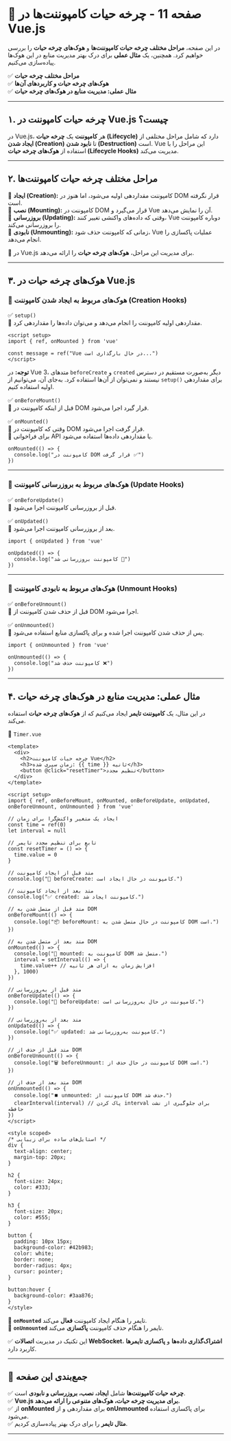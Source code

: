 

# **📌 صفحه 11 - چرخه حیات کامپوننت‌ها در Vue.js**  

در این صفحه، **مراحل مختلف چرخه حیات کامپوننت‌ها** و **هوک‌های چرخه حیات** را بررسی خواهیم کرد. همچنین، یک **مثال عملی** برای درک بهتر مدیریت منابع در این هوک‌ها پیاده‌سازی می‌کنیم.  

✅ **مراحل مختلف چرخه حیات**  
✅ **هوک‌های چرخه حیات و کاربردهای آن‌ها**  
✅ **مثال عملی: مدیریت منابع در هوک‌های چرخه حیات**  

---

## **۱. چرخه حیات کامپوننت در Vue.js چیست؟**  

در Vue.js، هر **کامپوننت** یک **چرخه حیات (Lifecycle)** دارد که شامل مراحل مختلفی از **ایجاد شدن (Creation)** تا **نابود شدن (Destruction)** است. Vue این مراحل را با استفاده از **هوک‌های چرخه حیات (Lifecycle Hooks)** مدیریت می‌کند.  

---

## **۲. مراحل مختلف چرخه حیات کامپوننت‌ها**  

🔹 **ایجاد (Creation):** کامپوننت مقداردهی اولیه می‌شود، اما هنوز در DOM قرار نگرفته است.  
🔹 **نصب (Mounting):** کامپوننت در DOM قرار می‌گیرد و Vue آن را نمایش می‌دهد.  
🔹 **بروزرسانی (Updating):** وقتی که داده‌های واکنشی تغییر کنند، Vue دوباره کامپوننت را بروزرسانی می‌کند.  
🔹 **نابودی (Unmounting):** زمانی که کامپوننت حذف شود، Vue عملیات پاکسازی را انجام می‌دهد.  

📌 در Vue.js برای مدیریت این مراحل، **هوک‌های چرخه حیات** را ارائه می‌دهد.  

---

## **۳. هوک‌های چرخه حیات در Vue.js**  

### **🔹 هوک‌های مربوط به ایجاد شدن کامپوننت (Creation Hooks)**  

✅ `setup()`  
📌 مقداردهی اولیه کامپوننت را انجام می‌دهد و می‌توان داده‌ها را مقداردهی کرد.  
```vue
<script setup>
import { ref, onMounted } from 'vue'

const message = ref("Vue در حال بارگذاری است...")
</script>
```

**توجه:** در Vue 3، متدهای `beforeCreate` و `created` دیگر به‌صورت مستقیم در دسترس نیستند و نمی‌توان از آن‌ها استفاده کرد. به‌جای آن، می‌توانیم از `setup()` برای مقداردهی اولیه استفاده کنیم.

✅ `onBeforeMount()`  
📌 قبل از اینکه کامپوننت در DOM قرار گیرد اجرا می‌شود.  

✅ `onMounted()`  
📌 وقتی که کامپوننت در DOM قرار گرفت اجرا می‌شود.  
📌 برای فراخوانی API یا مقداردهی داده‌ها استفاده می‌شود.  
```vue
onMounted(() => {
  console.log("کامپوننت در DOM قرار گرفت ✅")
})
```

---

### **🔹 هوک‌های مربوط به بروزرسانی کامپوننت (Update Hooks)**  

✅ `onBeforeUpdate()`  
📌 قبل از بروزرسانی کامپوننت اجرا می‌شود.  

✅ `onUpdated()`  
📌 بعد از بروزرسانی کامپوننت اجرا می‌شود.  
```vue
import { onUpdated } from 'vue'

onUpdated(() => {
  console.log("کامپوننت بروزرسانی شد 🔄")
})
```

---

### **🔹 هوک‌های مربوط به نابودی کامپوننت (Unmount Hooks)**  

✅ `onBeforeUnmount()`  
📌 قبل از حذف شدن کامپوننت از DOM اجرا می‌شود.  

✅ `onUnmounted()`  
📌 پس از حذف شدن کامپوننت اجرا شده و برای پاکسازی منابع استفاده می‌شود.  
```vue
import { onUnmounted } from 'vue'

onUnmounted(() => {
  console.log("کامپوننت حذف شد ❌")
})
```

---

## **۴. مثال عملی: مدیریت منابع در هوک‌های چرخه حیات**  

در این مثال، یک **کامپوننت تایمر** ایجاد می‌کنیم که از **هوک‌های چرخه حیات** استفاده می‌کند.

📁 `Timer.vue`  
```vue
<template>
  <div>
    <h2>چرخه حیات کامپوننت Vue</h2>
    <h3>زمان سپری شده: {{ time }} ثانیه</h3>
    <button @click="resetTimer">تنظیم مجدد</button>
  </div>
</template>

<script setup>
import { ref, onBeforeMount, onMounted, onBeforeUpdate, onUpdated, onBeforeUnmount, onUnmounted } from 'vue'

// ایجاد یک متغیر واکنش‌گرا برای زمان
const time = ref(0)
let interval = null

// تابع برای تنظیم مجدد تایمر
const resetTimer = () => {
  time.value = 0
}

// متد قبل از ایجاد کامپوننت
console.log("🔄 beforeCreate: کامپوننت در حال ایجاد است.")

// متد بعد از ایجاد کامپوننت
console.log("✅ created: کامپوننت ایجاد شد.")

// متد قبل از متصل شدن به DOM
onBeforeMount(() => {
  console.log("📦 beforeMount: کامپوننت در حال متصل شدن به DOM است.")
})

// متد بعد از متصل شدن به DOM
onMounted(() => {
  console.log("🚀 mounted: کامپوننت به DOM متصل شد.")
  interval = setInterval(() => {
    time.value++ // افزایش زمان به ازای هر ثانیه
  }, 1000)
})

// متد قبل از به‌روزرسانی
onBeforeUpdate(() => {
  console.log("🔄 beforeUpdate: کامپوننت در حال به‌روزرسانی است.")
})

// متد بعد از به‌روزرسانی
onUpdated(() => {
  console.log("✅ updated: کامپوننت به‌روزرسانی شد.")
})

// متد قبل از حذف از DOM
onBeforeUnmount(() => {
  console.log("🗑️ beforeUnmount: کامپوننت در حال حذف از DOM است.")
})

// متد بعد از حذف از DOM
onUnmounted(() => {
  console.log("⏹️ unmounted: کامپوننت از DOM حذف شد.")
  clearInterval(interval) // پاک کردن interval برای جلوگیری از نشت حافظه
})
</script>

<style scoped>
/* استایل‌های ساده برای زیبایی */
div {
  text-align: center;
  margin-top: 20px;
}

h2 {
  font-size: 24px;
  color: #333;
}

h3 {
  font-size: 20px;
  color: #555;
}

button {
  padding: 10px 15px;
  background-color: #42b983;
  color: white;
  border: none;
  border-radius: 4px;
  cursor: pointer;
}

button:hover {
  background-color: #3aa876;
}
</style>
```

🔹 **`onMounted`** تایمر را هنگام ایجاد کامپوننت **فعال** می‌کند.  
🔹 **`onUnmounted`** تایمر را هنگام حذف کامپوننت **پاکسازی** می‌کند.  

✅ این تکنیک در مدیریت **اتصالات WebSocket**، **اشتراک‌گذاری داده‌ها** و **پاکسازی تایمرها** کاربرد دارد.  

---

## **📌 جمع‌بندی این صفحه**  

✅ **چرخه حیات کامپوننت‌ها** شامل **ایجاد، نصب، بروزرسانی و نابودی** است.  
✅ **Vue.js برای مدیریت چرخه حیات، هوک‌های متنوعی را ارائه می‌دهد.**  
✅ از **onMounted** برای مقداردهی و از **onUnmounted** برای پاکسازی استفاده می‌شود.  
✅ **مثال تایمر** را برای درک بهتر پیاده‌سازی کردیم.  

---

